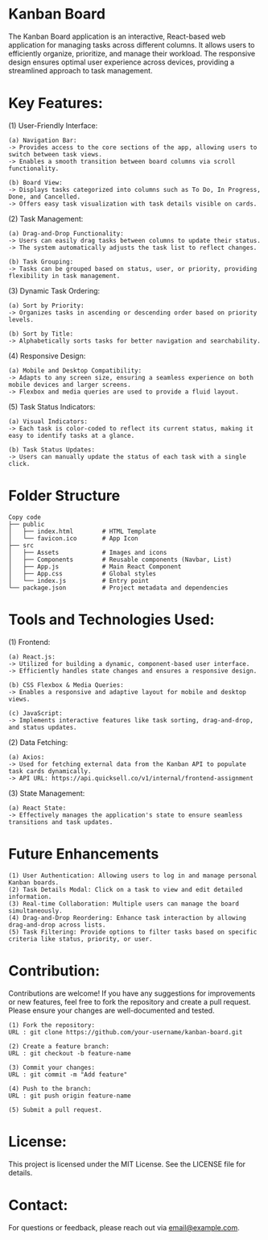 # Kanban Board 
The Kanban Board application is an interactive, React-based web application for managing tasks across different columns. It allows users to efficiently organize, prioritize, and manage their workload. The responsive design ensures optimal user experience across devices, providing a streamlined approach to task management.

# Key Features:
(1) User-Friendly Interface:

    (a) Navigation Bar:
    -> Provides access to the core sections of the app, allowing users to switch between task views.
    -> Enables a smooth transition between board columns via scroll functionality.

    (b) Board View:
    -> Displays tasks categorized into columns such as To Do, In Progress, Done, and Cancelled.
    -> Offers easy task visualization with task details visible on cards.

(2) Task Management:

    (a) Drag-and-Drop Functionality:
    -> Users can easily drag tasks between columns to update their status.
    -> The system automatically adjusts the task list to reflect changes.

    (b) Task Grouping:
    -> Tasks can be grouped based on status, user, or priority, providing flexibility in task management.

(3) Dynamic Task Ordering:

    (a) Sort by Priority:
    -> Organizes tasks in ascending or descending order based on priority levels.
    
    (b) Sort by Title:
    -> Alphabetically sorts tasks for better navigation and searchability.

(4) Responsive Design:

    (a) Mobile and Desktop Compatibility:
    -> Adapts to any screen size, ensuring a seamless experience on both mobile devices and larger screens.
    -> Flexbox and media queries are used to provide a fluid layout.

(5) Task Status Indicators:

    (a) Visual Indicators:
    -> Each task is color-coded to reflect its current status, making it easy to identify tasks at a glance.
    
    (b) Task Status Updates:
    -> Users can manually update the status of each task with a single click.
# Folder Structure
    Copy code
    ├── public
    │   ├── index.html        # HTML Template
    │   └── favicon.ico       # App Icon
    ├── src
    │   ├── Assets            # Images and icons
    │   ├── Components        # Reusable components (Navbar, List)
    │   ├── App.js            # Main React Component
    │   ├── App.css           # Global styles
    │   └── index.js          # Entry point
    └── package.json          # Project metadata and dependencies

# Tools and Technologies Used:
(1) Frontend:

    (a) React.js:
    -> Utilized for building a dynamic, component-based user interface.
    -> Efficiently handles state changes and ensures a responsive design.
    
    (b) CSS Flexbox & Media Queries:
    -> Enables a responsive and adaptive layout for mobile and desktop views.
    
    (c) JavaScript:
    -> Implements interactive features like task sorting, drag-and-drop, and status updates.

(2) Data Fetching:

    (a) Axios:
    -> Used for fetching external data from the Kanban API to populate task cards dynamically.
    -> API URL: https://api.quicksell.co/v1/internal/frontend-assignment

(3) State Management:
    
    (a) React State:
    -> Effectively manages the application's state to ensure seamless transitions and task updates.
# Future Enhancements
    (1) User Authentication: Allowing users to log in and manage personal Kanban boards.
    (2) Task Details Modal: Click on a task to view and edit detailed information.
    (3) Real-time Collaboration: Multiple users can manage the board simultaneously.
    (4) Drag-and-Drop Reordering: Enhance task interaction by allowing drag-and-drop across lists.
    (5) Task Filtering: Provide options to filter tasks based on specific criteria like status, priority, or user.

# Contribution:
Contributions are welcome! If you have any suggestions for improvements or new features, feel free to fork the repository and create a pull request. Please ensure your changes are well-documented and tested.

    (1) Fork the repository:
    URL : git clone https://github.com/your-username/kanban-board.git
    
    (2) Create a feature branch:
    URL : git checkout -b feature-name
    
    (3) Commit your changes:
    URL : git commit -m "Add feature"
    
    (4) Push to the branch:
    URL : git push origin feature-name
    
    (5) Submit a pull request.

# License:
This project is licensed under the MIT License. See the LICENSE file for details.

# Contact:
For questions or feedback, please reach out via email@example.com.
